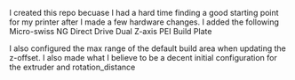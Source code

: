   I created this repo becuase I had a hard time finding a good starting point for my printer after I made a few hardware changes.
I added the following
Micro-swiss NG Direct Drive
Dual Z-axis 
PEI Build Plate

  I also configured the max range of the default build area when updating the z-offset. I also made what I believe to be
a decent initial configuration for the extruder and rotation_distance

